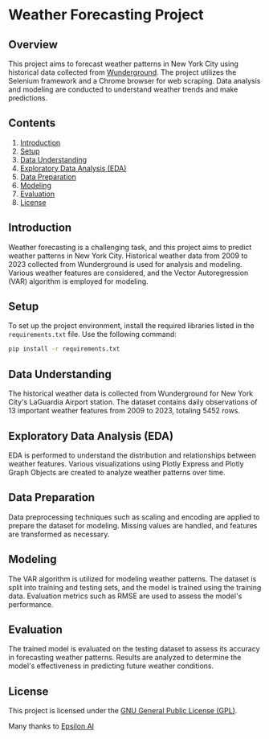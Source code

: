 # Weather Forecasting Project

## Overview
This project aims to forecast weather patterns in New York City using historical data collected from [Wunderground](https://www.wunderground.com/). The project utilizes the Selenium framework and a Chrome browser for web scraping. Data analysis and modeling are conducted to understand weather trends and make predictions.

## Contents
1. [Introduction](#introduction)
2. [Setup](#setup)
3. [Data Understanding](#data-understanding)
4. [Exploratory Data Analysis (EDA)](#eda)
5. [Data Preparation](#data-preparation)
6. [Modeling](#modeling)
7. [Evaluation](#evaluation)
8. [License](#license)

## Introduction <a name="introduction"></a>
Weather forecasting is a challenging task, and this project aims to predict weather patterns in New York City. Historical weather data from 2009 to 2023 collected from Wunderground is used for analysis and modeling. Various weather features are considered, and the Vector Autoregression (VAR) algorithm is employed for modeling.

## Setup <a name="setup"></a>
To set up the project environment, install the required libraries listed in the `requirements.txt` file. Use the following command:
```bash
pip install -r requirements.txt
```

## Data Understanding <a name="data-understanding"></a>
The historical weather data is collected from Wunderground for New York City's LaGuardia Airport station. The dataset contains daily observations of 13 important weather features from 2009 to 2023, totaling 5452 rows.

## Exploratory Data Analysis (EDA) <a name="eda"></a>
EDA is performed to understand the distribution and relationships between weather features. Various visualizations using Plotly Express and Plotly Graph Objects are created to analyze weather patterns over time.

## Data Preparation <a name="data-preparation"></a>
Data preprocessing techniques such as scaling and encoding are applied to prepare the dataset for modeling. Missing values are handled, and features are transformed as necessary.

## Modeling <a name="modeling"></a>
The VAR algorithm is utilized for modeling weather patterns. The dataset is split into training and testing sets, and the model is trained using the training data. Evaluation metrics such as RMSE are used to assess the model's performance.

## Evaluation <a name="evaluation"></a>
The trained model is evaluated on the testing dataset to assess its accuracy in forecasting weather patterns. Results are analyzed to determine the model's effectiveness in predicting future weather conditions.

## License <a name="license"></a>
This project is licensed under the [GNU General Public License (GPL)](LICENSE).


Many thanks to [Epsilon AI](https://github.com/EPSILON-AI)
